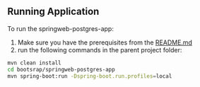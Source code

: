 ## Running Application

To run the springweb-postgres-app:
1. Make sure you have the prerequisites from the [README.md](/README.md)
2. run the following commands in the parent project folder:

```bash
mvn clean install
cd bootsrap/springweb-postgres-app
mvn spring-boot:run -Dspring-boot.run.profiles=local
```

